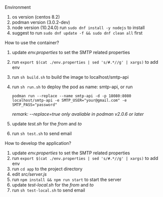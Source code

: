 Environment

1. os version (centos 8.2)
2. podman version (3.0.2-dev)
3. node version (10.24.0) run `sudo dnf install -y nodejs` to install
4. suggest to run `sudo dnf update -f && sudo dnf clean all` first


How to use the container?

1. update *env.properties* to set the SMTP related properties
2. run `export $(cat ./env.properties | sed 's/#.*//g' | xargs)` to add env
3. run `sh build.sh` to build the image to localhost/smtp-api
4. run `sh run.sh` to deploy the pod as name: smtp-api, or run
   
   `
   podman run --replace --name smtp-api -d -p 18080:8080 localhost/smtp-api -e SMTP_USER="your@gmail.com" -e SMTP_PASS="password"
   `
   
   *remark: --replace=true only avaliable in podman v2.0.6 or later*
6. update *test.sh* for the *from* and *to*
7. run `sh test.sh` to send email


How to develop the application?

1. update *env.properties* to set the SMTP related properties
2. run `export $(cat ./env.properties | sed 's/#.*//g' | xargs)` to add env
3. run `cd app` to the project directory
4. edit *src/server.js*
5. run `npm install && npm run start` to start the server
6. update *test-local.sh* for the *from* and *to*
7. run `sh test-local.sh` to send email
